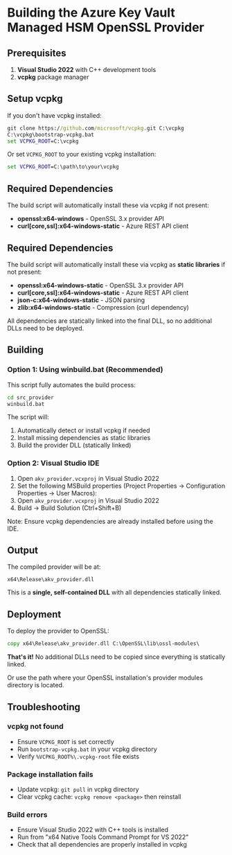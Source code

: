# Building the Azure Key Vault Managed HSM OpenSSL Provider

## Prerequisites

1. **Visual Studio 2022** with C++ development tools
2. **vcpkg** package manager

## Setup vcpkg

If you don't have vcpkg installed:

```cmd
git clone https://github.com/microsoft/vcpkg.git C:\vcpkg
C:\vcpkg\bootstrap-vcpkg.bat
set VCPKG_ROOT=C:\vcpkg
```

Or set `VCPKG_ROOT` to your existing vcpkg installation:

```cmd
set VCPKG_ROOT=C:\path\to\your\vcpkg
```

## Required Dependencies

The build script will automatically install these via vcpkg if not present:

- **openssl:x64-windows** - OpenSSL 3.x provider API
- **curl[core,ssl]:x64-windows-static** - Azure REST API client
## Required Dependencies

The build script will automatically install these via vcpkg as **static libraries** if not present:

- **openssl:x64-windows-static** - OpenSSL 3.x provider API
- **curl[core,ssl]:x64-windows-static** - Azure REST API client
- **json-c:x64-windows-static** - JSON parsing
- **zlib:x64-windows-static** - Compression (curl dependency)

All dependencies are statically linked into the final DLL, so no additional DLLs need to be deployed.

## Building

### Option 1: Using winbuild.bat (Recommended)

This script fully automates the build process:

```cmd
cd src_provider
winbuild.bat
```

The script will:
1. Automatically detect or install vcpkg if needed
2. Install missing dependencies as static libraries
3. Build the provider DLL (statically linked)

### Option 2: Visual Studio IDE

1. Open `akv_provider.vcxproj` in Visual Studio 2022
2. Set the following MSBuild properties (Project Properties → Configuration Properties → User Macros):
1. Open `akv_provider.vcxproj` in Visual Studio 2022
2. Build → Build Solution (Ctrl+Shift+B)

Note: Ensure vcpkg dependencies are already installed before using the IDE.

## Output

The compiled provider will be at:
```
x64\Release\akv_provider.dll
```

This is a **single, self-contained DLL** with all dependencies statically linked.

## Deployment

To deploy the provider to OpenSSL:

```cmd
copy x64\Release\akv_provider.dll C:\OpenSSL\lib\ossl-modules\
```

**That's it!** No additional DLLs need to be copied since everything is statically linked.

Or use the path where your OpenSSL installation's provider modules directory is located.

## Troubleshooting

### vcpkg not found
- Ensure `VCPKG_ROOT` is set correctly
- Run `bootstrap-vcpkg.bat` in your vcpkg directory
- Verify `%VCPKG_ROOT%\.vcpkg-root` file exists

### Package installation fails
- Update vcpkg: `git pull` in vcpkg directory
- Clear vcpkg cache: `vcpkg remove <package>` then reinstall

### Build errors
- Ensure Visual Studio 2022 with C++ tools is installed
- Run from "x64 Native Tools Command Prompt for VS 2022"
- Check that all dependencies are properly installed in vcpkg
